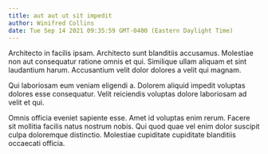 ```yaml
---
title: aut aut ut sit impedit
author: Winifred Collins
date: Tue Sep 14 2021 09:35:59 GMT-0400 (Eastern Daylight Time)
---
```

Architecto in facilis ipsam. Architecto sunt blanditiis accusamus. Molestiae non aut consequatur ratione omnis et qui. Similique ullam aliquam et sint laudantium harum. Accusantium velit dolor dolores a velit qui magnam.

 Qui laboriosam eum veniam eligendi a. Dolorem aliquid impedit voluptas dolores esse consequatur. Velit reiciendis voluptas dolore laboriosam ad velit et qui.

 Omnis officia eveniet sapiente esse. Amet id voluptas enim rerum. Facere sit mollitia facilis natus nostrum nobis. Qui quod quae vel enim dolor suscipit culpa doloremque distinctio. Molestiae cupiditate cupiditate blanditiis occaecati officia.